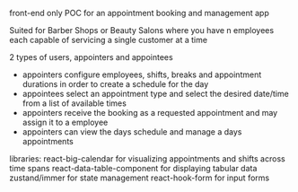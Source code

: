 front-end only POC for an appointment booking and management app

Suited for Barber Shops or Beauty Salons where you have n employees each capable of servicing a single customer at a time 

2 types of users, appointers and appointees

- appointers configure employees, shifts, breaks and appointment durations in order to create a schedule for the day
- appointees select an appointment type and select the desired date/time from a list of available times
- appointers receive the booking as a requested appointment and may assign it to a employee
- appointers can view the days schedule and manage a days appointments
  

libraries:
  react-big-calendar for visualizing appointments and shifts across time spans 
  react-data-table-component for displaying tabular data
  zustand/immer for state management
  react-hook-form for input forms



